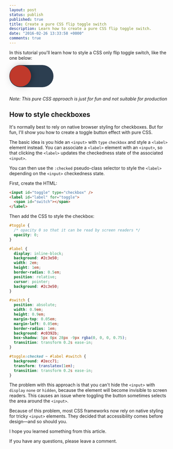 ```yaml
---
layout: post
status: publish
published: true
title: Create a pure CSS flip toggle switch
description: Learn how to create a pure CSS flip toggle switch.
date: "2016-02-26 13:33:58 +0000"
comments: true
---
```


In this tutorial you'll learn how to style a CSS only flip toggle switch, like the one below:

<style>
#toggle {
  /* can still be read by screen readers */
  opacity: 0;
  position: absolute;
}

#label {
  display: inline-block;
  background: #2c3e50;
  width: 10em;
  height: 5em;
  border-radius: 5em;
  position: relative;
  cursor: pointer;
  background: #2c3e50;
  margin-bottom: 1em;
}

#switch {
  position: absolute;
  width: 4.8em;
  height: 4.8em;
  margin-top: 0.1em;
  margin-left: 0.1em;
  border-radius: 100%;
  background: #c0392b;
  box-shadow: 5px 0px 28px -9px rgba(0, 0, 0, 0.75);
  transition: transform 0.2s ease-in;
}

#toggle:checked ~ #label #switch {
  background: #2ecc71;
  transform: translatex(5em);
  transition: transform 0.2s ease-in;
}
</style>

<div>
  <input id="toggle" type="checkbox" />
  <label id="label" for="toggle">
    <span id="switch"></span>
  </label>
</div>

_Note: This pure CSS approach is just for fun and not suitable for production_

## How to style checkboxes

It's normally best to rely on native browser styling for checkboxes. But for fun, I'll show you how to create a toggle button effect with pure CSS.

The basic idea is you hide an `<input>` with `type` `checkbox` and style a `<label>` element instead. You can associate a `<label>` element with an `<input>`, so that clicking the `<label>` updates the checkedness state of the associated `<input>`.

You can then use the `:checked` pseudo-class selector to style the `<label>` depending on the `<input>` checkedness state.

First, create the HTML:

```html
<input id="toggle" type="checkbox" />
<label id="label" for="toggle">
  <span id="switch"></span>
</label>
```

Then add the CSS to style the checkbox:

```css
#toggle {
  /* opacity 0 so that it can be read by screen readers */
  opacity: 0;
}

#label {
  display: inline-block;
  background: #2c3e50;
  width: 2em;
  height: 1em;
  border-radius: 0.5em;
  position: relative;
  cursor: pointer;
  background: #2c3e50;
}

#switch {
  position: absolute;
  width: 0.9em;
  height: 0.9em;
  margin-top: 0.05em;
  margin-left: 0.05em;
  border-radius: 1em;
  background: #c0392b;
  box-shadow: 5px 0px 28px -9px rgba(0, 0, 0, 0.75);
  transition: transform 0.2s ease-in;
}

#toggle:checked ~ #label #switch {
  background: #2ecc71;
  transform: translatex(1em);
  transition: transform 0.2s ease-in;
}
```

The problem with this approach is that you can't hide the `<input>` with `display` `none` or `hidden`, because the element will become invisible to screen readers. This causes an issue where toggling the button sometimes selects the area around the `<input>`.

Because of this problem, most CSS frameworks now rely on native styling for tricky `<input>` elements. They decided that accessibility comes before design—and so should you.

I hope you learned something from this article.

If you have any questions, please leave a comment.
